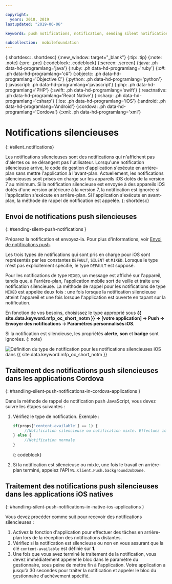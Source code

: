 ```yaml
---

copyright:
  years: 2018, 2019
lastupdated: "2019-06-06"

keywords: push notifications, notification, sending silent notifications

subcollection:  mobilefoundation
---
```


{:shortdesc: .shortdesc}
{:new_window: target="_blank"}
{:tip: .tip}
{:note: .note}
{:pre: .pre}
{:codeblock: .codeblock}
{:screen: .screen}
{:java: .ph data-hd-programlang='java'}
{:ruby: .ph data-hd-programlang='ruby'}
{:c#: .ph data-hd-programlang='c#'}
{:objectc: .ph data-hd-programlang='Objective C'}
{:python: .ph data-hd-programlang='python'}
{:javascript: .ph data-hd-programlang='javascript'}
{:php: .ph data-hd-programlang='PHP'}
{:swift: .ph data-hd-programlang='swift'}
{:reactnative: .ph data-hd-programlang='React Native'}
{:csharp: .ph data-hd-programlang='csharp'}
{:ios: .ph data-hd-programlang='iOS'}
{:android: .ph data-hd-programlang='Android'}
{:cordova: .ph data-hd-programlang='Cordova'}
{:xml: .ph data-hd-programlang='xml'}

# Notifications silencieuses
{: #silent_notifications}

Les notifications silencieuses sont des notifications qui n'affichent pas d'alertes ou ne dérangent pas l'utilisateur. Lorsqu'une notification silencieuse arrive, le code de gestion d'application s'exécute en arrière-plan sans mettre l'application à l'avant-plan. Actuellement, les notifications silencieuses sont prises en charge sur les appareils iOS dotés de la version 7 au minimum. Si la notification silencieuse est envoyée à des appareils iOS dotés d'une version antérieure à la version 7, la notification est ignorée si l'application s'exécute en arrière-plan. Si l'application s'exécute en avant-plan, la méthode de rappel de notification est appelée.
{: shortdesc}

## Envoi de notifications push silencieuses
{: #sending-silent-push-notifications }

Préparez la notification et envoyez-la. Pour plus d'informations, voir [Envoi de notifications push](/docs/services/mobilefoundation?topic=mobilefoundation-send_push_notifications#send_push_notifications).

Les trois types de notifications qui sont pris en charge pour iOS sont représentés par les constantes  `DEFAULT`, `SILENT` et `MIXED`. Lorsque le type n'est pas explicitement spécifié, le type `DEFAULT` est supposé.

Pour les notifications de type `MIXED`, un message est affiché sur l'appareil, tandis que, à l'arrière-plan, l'application mobile sort de veille et traite une notification silencieuse. La méthode de rappel pour les notifications de type `MIXED` est appelée deux fois : une fois lorsque la notification silencieuse atteint l'appareil et une fois lorsque l'application est ouverte en tapant sur la notification.

En fonction de vos besoins, choisissez le type approprié sous **{{ site.data.keyword.mfp_oc_short_notm }} → [votre application] → Push → Envoyer des notifications → Paramètres personnalisés iOS**.

Si la notification est silencieuse, les propriétés **alerte**, **son** et **badge** sont ignorées.
{: note}

![Définition du type de notification pour les notifications silencieuses iOS dans {{ site.data.keyword.mfp_oc_short_notm }}](images/notification-type-for-silent-notifications.png)

## Traitement des notifications push silencieuses dans les applications Cordova
{: #handling-silent-push-notifications-in-cordova-applications }

Dans la méthode de rappel de notification push JavaScript, vous devez suivre les étapes suivantes :

1. Vérifiez le type de notification. Exemple :

   ```javascript
   if(props['content-available'] == 1) {
        //Notification silencieuse ou notification mixte. Effectuez ici des tâches qui ne sont pas liées à l'interface graphique utilisateur.
   } else {
        //Notification normale
   }
   ```
   {: codeblock}

2. Si la notification est silencieuse ou mixte, une fois le travail en arrière-plan terminé, appelez l'API `WL.Client.Push.backgroundJobDone`.

## Traitement des notifications push silencieuses dans les applications iOS natives
{: #handling-silent-push-notifications-in-native-ios-applications }

Vous devez procéder comme suit pour recevoir des notifications silencieuses :

1. Activez la fonction d'application pour effectuer des tâches en arrière-plan lors de la réception des notifications distantes.
2. Vérifiez si la notification est silencieuse ou non en vous assurant que la clé `content-available` est définie sur **1**.
3. Une fois que vous avez terminé le traitement de la notification, vous devez immédiatement appeler le bloc dans le paramètre du gestionnaire, sous peine de mettre fin
à l'application. Votre application a jusqu'à 30 secondes pour traiter la notification et appeler le bloc du gestionnaire d'achèvement spécifié.
